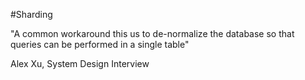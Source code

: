 #Sharding 

"A common workaround this us to de-normalize the database so that queries can be performed in a single table"

Alex Xu, System Design Interview